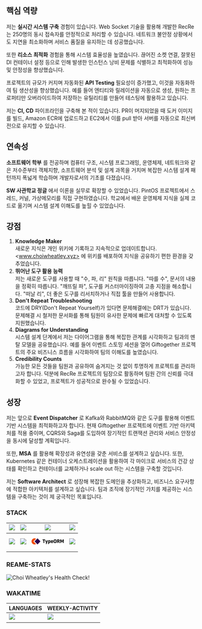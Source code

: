 
## 핵심 역량

<!-- 핵심 역량은 경험 위주로, "지금 내가 당장 투입될 수 있는 것"을 작성 -->

저는 __실시간 시스템 구축__ 경험이 있습니다. Web Socket 기술을 활용해 개발한 RecRe는 250명의 동시 접속자를 안정적으로 처리할 수 있습니다. 네트워크 불안정 상황에서도 지연을 최소화하며 서비스 품질을 유지하는 데 성공했습니다.

또한 __리소스 최적화__ 경험을 통해 시스템 효율성을 높였습니다. 끊어진 소켓 연결, 잘못된 DI 컨테이너 설정 등으로 인해 발생한 인스턴스 낭비 문제를 식별하고 최적화하여 성능 및 안정성을 향상했습니다.

프로젝트의 규모가 커지며 자동화된 __API Testing__ 필요성이 증가했고, 이것을 자동화하여 팀 생산성을 향상했습니다. 예를 들어 엔티티와 릴레이션을 자동으로 생성, 원하는 프로퍼티만 오버라이드하여 저장하는 유틸리티를 만들어 테스팅에 활용하고 있습니다.

저는 __CI, CD__ 파이프라인을 구축해 본 적이 있습니다. PR이 머지되었을 때 도커 이미지를 빌드, Amazon ECR에 업로드하고 EC2에서 이를 pull 받아 서버를 자동으로 최신버전으로 유지할 수 있습니다.

## 연속성

__소프트웨어 학부__ 를 전공하며 컴퓨터 구조, 시스템 프로그래밍, 운영체제, 네트워크와 같은 저수준부터 객체지향, 소프트웨어 분석 및 설계 과목을 거치며 복잡한 시스템 설계 패턴까지 폭넓게 학습하며 개발자로서의 기초를 다졌습니다.

__SW 사관학교 정글__ 에서 이론을 실무로 확장할 수 있었습니다. PintOS 프로젝트에서 스레드, 커널, 가상메모리를 직접 구현하였습니다. 학교에서 배운 운영체제 지식을 실제 코드로 옮기며 시스템 설계 이해도를 높힐 수 있었습니다.

## 강점

<!-- 강점은 "자기자랑". 내 기질과 연관돼 가치를 만들어낼 수 있는 "가능성"을 작성 -->

1. __Knowledge Maker__  
	새로운 지식은 개인 위키에 기록하고 지속적으로 업데이트합니다. <www.choiwheatley.xyz> 에 위키를 배포하여 지식을 공유하기 편한 환경을 갖추었습니다.
2. __뛰어난 도구 활용 능력__  
	저는 새로운 도구를 사용할 때 "수, 파, 리" 원칙을 따릅니다. "따를 수", 문서의 내용을 정확히 따릅니다. "깨뜨릴 파", 도구를 커스터마이징하여 고충 지점을 해소합니다. "떠날 리", 더 좋은 도구를 리서치하거나 직접 툴을 만들어 사용합니다.
3. __Don't Repeat Troubleshooting__  
	코드에 DRY(Don't Repeat Yourself)가 있다면 문제해결에는 DRT가 있습니다. 문제해결 시 철저한 문서화를 통해 팀원이 유사한 문제에 빠르게 대처할 수 있도록 지원했습니다.
4. __Diagrams for Understanding__  
	시스템 설계 단계에서 저는 다이어그램을 통해 복잡한 관계를 시각화하고 팀과의 멘탈 모델을 공유했습니다. 예를 들어 이벤트 스토밍 세션을 열어 Giftogether 프로젝트의 주요 비즈니스 흐름을 시각화하여 팀의 이해도를 높였습니다.
5. __Credibility Counts__  
	가능한 모든 것들을 팀원과 공유하여 숨겨지는 것 없이 투명하게 프로젝트를 관리하고자 합니다. 덕분에 RecRe 프로젝트의 팀장으로 활동하며 팀원 간의 신뢰를 극대화할 수 있었고, 프로젝트가 성공적으로 완수될 수 있었습니다.

## 성장

<!-- 성장은 앞으로의 방향성에 대해서 작성. -->

저는 앞으로 __Event Dispatcher__ 로 Kafka와 RabbitMQ와 같은 도구를 활용해 이벤트 기반 시스템을 최적화하고자 합니다. 현재 Giftogether 프로젝트에 이벤트 기반 아키텍처를 적용 중이며, CQRS와 Saga를 도입하여 장기적인 트랜잭션 관리와 서비스 안정성을 동시에 달성할 계획입니다.

또한, __MSA__ 를 활용해 확장성과 유연성을 갖춘 서비스를 설계하고 싶습니다. 또한, Kubernetes 같은 컨테이너 오케스트레이션을 활용하여 각 마이크로 서비스의 건강 상태를 확인하고 컨테이너를 교체하거나 scale out 하는 시스템을 구축할 것입니다.

저는 __Software Architect__ 로 성장해 복잡한 도메인을 추상화하고, 비즈니스 요구사항에 적합한 아키텍처를 설계하고 싶습니다. 팀과 조직에 장기적인 가치를 제공하는 시스템을 구축하는 것이 제 궁극적인 목표입니다.


### STACK


| <img src="https://img.shields.io/badge/TypeScript-007ACC?style=for-the-badge&logo=typescript&logoColor=white"> | <img src="https://img.shields.io/badge/C-00599C?style=for-the-badge&logo=c&logoColor=white"> |  <img src="https://img.shields.io/badge/C%2B%2B-00599C?style=for-the-badge&logo=c%2B%2B&logoColor=white"> |<img src="https://img.shields.io/badge/Python-FFD43B?style=for-the-badge&logo=python&logoColor=blue"> | 
|---|---|---|---|
|<img src="https://img.shields.io/badge/nestjs-E0234E?style=for-the-badge&logo=nestjs&logoColor=white"> | <img src="https://img.shields.io/badge/Socket.io-010101?&style=for-the-badge&logo=Socket.io&logoColor=white"> | <img src="https://github.com/typeorm/typeorm/raw/master/resources/logo_big.png" style="height:40px;"> |<img src="https://img.shields.io/badge/Django-092E20?style=for-the-badge&logo=django&logoColor=green"> | 

### REAME-STATS

![Choi Wheatley's Health Check!](https://github-readme-stats.vercel.app/api?username=ChoiWheatley&count_private=true&show_icons=true)

### WAKATIME

| LANGUAGES | WEEKLY-ACTIVITY |
|-----|-----|
|<a href="https://wakatime.com"><img src="https://wakatime.com/share/@ChoiWheatley/0ca73e34-5c12-4e02-8850-c8ad1fa257f4.png" style="height:500px" /></a> | <a href="https://wakatime.com"><img src="https://wakatime.com/share/@ChoiWheatley/ab141b57-9e0e-41a6-84cf-9b4db0f7158b.png" style="height:500px" /></a> |
